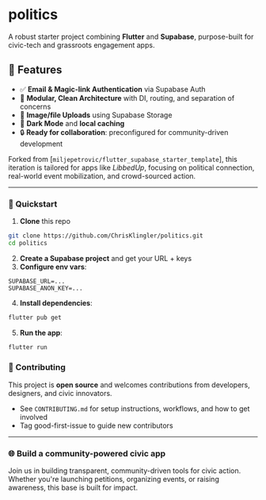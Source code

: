 # politics

A robust starter project combining **Flutter** and **Supabase**, purpose-built for civic-tech and grassroots engagement apps.

## 🚀 Features

- ✅ **Email & Magic-link Authentication** via Supabase Auth  
- 🧠 **Modular, Clean Architecture** with DI, routing, and separation of concerns  
- 📁 **Image/file Uploads** using Supabase Storage  
- 🌙 **Dark Mode** and **local caching**  
- 🔒 **Ready for collaboration**: preconfigured for community-driven development

Forked from [`miljepetrovic/flutter_supabase_starter_template`], this iteration is tailored for apps like _LibbedUp_, focusing on political connection, real-world event mobilization, and crowd-sourced action.

---

### 🔧 Quickstart

1. **Clone** this repo  
```bash
git clone https://github.com/ChrisKlingler/politics.git
cd politics
```

2. **Create a Supabase project** and get your URL + keys
3. **Configure env vars**:

```dotenv
SUPABASE_URL=...
SUPABASE_ANON_KEY=...
```
4. **Install dependencies**:

```bash
flutter pub get
```
5. **Run the app**:

```bash
flutter run
```

### 🤝 Contributing

This project is **open source** and welcomes contributions from developers, designers, and civic innovators.

* See `CONTRIBUTING.md` for setup instructions, workflows, and how to get involved
* Tag good-first-issue to guide new contributors

---

### 🌐 Build a community-powered civic app

Join us in building transparent, community-driven tools for civic action. Whether you're launching petitions, organizing events, or raising awareness, this base is built for impact.
